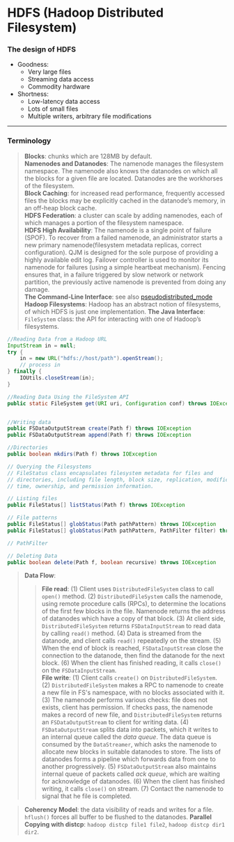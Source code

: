 # HDFS (Hadoop Distributed Filesystem)
### The design of HDFS
* Goodness:
    - Very large files
    - Streaming data access
    - Commodity hardware
* Shortness:
    - Low-latency data access
    - Lots of small files
    - Multiple writers, arbitrary file modifications

---
### Terminology
> **Blocks**: chunks which are 128MB by default.  
> **Namenodes and Datanodes**: The namenode manages the filesystem namespace. The namenode also knows the datanodes on which all the blocks for a given file are located. Datanodes are the workhorses of the filesystem.  
> **Block Caching**: for increased read performance, frequently accessed files the blocks may be explicitly cached in the datanode’s memory, in an off-heap block cache.   
> **HDFS Federation**: a cluster can scale by adding namenodes, each of which manages a portion of the filesystem namespace.   
> **HDFS High Availability**: The namenode is a single point of failure (SPOF). To recover from a failed namenode, an administrator starts a new primary namenode(filesystem metadata replicas, correct configuration). QJM is designed for the sole purpose of providing a highly available edit log. Failover controller is used to monitor its namenode for failures (using a simple heartbeat mechanism). Fencing ensures that, in a failure triggered by slow network or network partition, the previously active namenode is prevented from doing any damage.   
> **The Command-Line Interface**: see also [pseudodistributed_mode](./configs/pseudodistributed_mode/setup.md)
> **Hadoop Filesystems**: Hadoop has an abstract notion of filesystems, of which HDFS is just one implementation. 
> **The Java Interface**: `FileSystem` class: the API for interacting with one of Hadoop’s filesystems. 

``` Java
//Reading Data from a Hadoop URL
InputStream in = null;
try {
    in = new URL("hdfs://host/path").openStream();
    // process in
} finally {
    IOUtils.closeStream(in);
}

//Reading Data Using the FileSystem API
public static FileSystem get(URI uri, Configuration conf) throws IOException


//Writing data
public FSDataOutputStream create(Path f) throws IOException
public FSDataOutputStream append(Path f) throws IOException

//Directories
public boolean mkdirs(Path f) throws IOException

// Querying the Filesystems
// FileStatus class encapsulates filesystem metadata for files and
// directories, including file length, block size, replication, modification
// time, ownership, and permission information.

// Listing files
public FileStatus[] listStatus(Path f) throws IOException

// File patterns
public FileStatus[] globStatus(Path pathPattern) throws IOException
public FileStatus[] globStatus(Path pathPattern, PathFilter filter) throws IOException

// PathFilter

// Deleting Data
public boolean delete(Path f, boolean recursive) throws IOException


```

> **Data Flow**: 
>> **File read**: (1) Client uses `DistributedFileSystem` class to call `open()` method. (2) `DistributedFileSystem` calls the namenode, using remote procedure calls (RPCs), to determine the locations of the first few blocks in the file. Namenode returns the address of datanodes which have a copy of that block. (3) At client side, `DistributedFileSystem` returns `FSDataInputStream` to read data by calling `read()` method. (4) Data is streamed from the datanode, and client calls `read()` repeatedly on the stream. (5) When the end of block is reached, `FSDataInputStream` close the connection to the datanode, then find the datanode for the next block. (6) When the client has finished reading, it calls `close()` on the `FSDataInputStream`.  
>> **File write**: (1) Client calls `create()` on `DistributedFileSystem`. (2) `DistributedFileSystem` makes a RPC to namenode to create a new file in FS's namespace, with no blocks associated with it. (3) The namenode performs various checks: file does not exists, client has permission. If checks pass, the namenode makes a record of new file, and `DistributedFileSystem` returns an `FSDataOutputStream` to client for writing data. (4) `FSDataOutputStream` splits data into packets, which it writes to an internal queue called the *data queue*. The data queue is consumed by the `DataStreamer`, which asks the namenode to allocate new blocks in suitable datanodes to store. The lists of datanodes forms a pipeline which forwards data from one to another progressively. (5) `FSDataOutputStream` also maintains internal queue of packets called *ack queue*, which are waiting for acknowledge of datanodes. (6) When the client has finished writing, it calls `close()` on stream. (7) Contact the namenode to signal that he file is completed.   

> **Coherency Model**: the data visibility of reads and writes for a file. `hflush()` forces all buffer to be flushed to the datanodes. 
> **Parallel Copying with distcp**: `hadoop distcp file1 file2`, `hadoop distcp dir1 dir2`. 